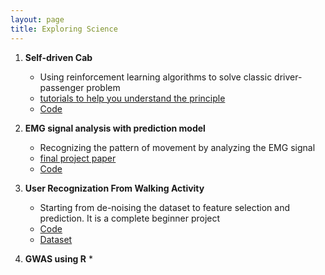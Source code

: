 ```yaml
---
layout: page
title: Exploring Science
---
```



1. **Self-driven Cab**
    * Using reinforcement learning algorithms to solve classic driver-passenger problem
    * [tutorials to help you understand the principle](https://towardsdatascience.com/reinforcement-learning-towards-general-ai-1bd68256c72d)
    * [Code](https://github.com/manqingzhou/self-driven-cab)

1. **EMG signal analysis with prediction model**
    * Recognizing the pattern of movement by analyzing the EMG signal
    * [final project paper](/img/personal/Elec_811_Final_Project.pdf)
    * [Code](https://github.com/manqingzhou/emg-signal-analysis)

1. **User Recognization From Walking Activity**
    * Starting from de-noising the dataset to feature selection and prediction. It is a complete beginner project
    * [Code](https://github.com/manqingzhou/user-identification)
    * [Dataset](https://archive.ics.uci.edu/ml/datasets/User+Identification+From+Walking+Activity)
    
1. **GWAS using R**
    *
